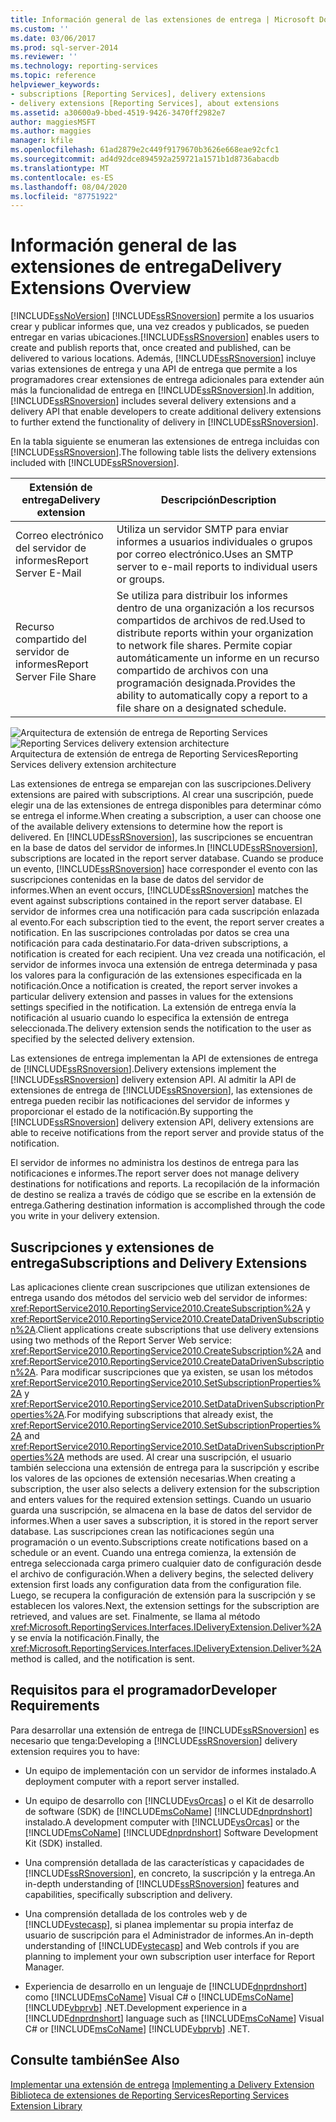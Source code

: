 ```yaml
---
title: Información general de las extensiones de entrega | Microsoft Docs
ms.custom: ''
ms.date: 03/06/2017
ms.prod: sql-server-2014
ms.reviewer: ''
ms.technology: reporting-services
ms.topic: reference
helpviewer_keywords:
- subscriptions [Reporting Services], delivery extensions
- delivery extensions [Reporting Services], about extensions
ms.assetid: a30600a9-bbed-4519-9426-3470ff2982e7
author: maggiesMSFT
ms.author: maggies
manager: kfile
ms.openlocfilehash: 61ad2879e2c449f9179670b3626e668eae92cfc1
ms.sourcegitcommit: ad4d92dce894592a259721a1571b1d8736abacdb
ms.translationtype: MT
ms.contentlocale: es-ES
ms.lasthandoff: 08/04/2020
ms.locfileid: "87751922"
---
```

# <a name="delivery-extensions-overview"></a><span data-ttu-id="7d97e-102">Información general de las extensiones de entrega</span><span class="sxs-lookup"><span data-stu-id="7d97e-102">Delivery Extensions Overview</span></span>
  [!INCLUDE[ssNoVersion](../../../includes/ssnoversion-md.md)] <span data-ttu-id="7d97e-103">[!INCLUDE[ssRSnoversion](../../../includes/ssrsnoversion-md.md)] permite a los usuarios crear y publicar informes que, una vez creados y publicados, se pueden entregar en varias ubicaciones.</span><span class="sxs-lookup"><span data-stu-id="7d97e-103">[!INCLUDE[ssRSnoversion](../../../includes/ssrsnoversion-md.md)] enables users to create and publish reports that, once created and published, can be delivered to various locations.</span></span> <span data-ttu-id="7d97e-104">Además, [!INCLUDE[ssRSnoversion](../../../includes/ssrsnoversion-md.md)] incluye varias extensiones de entrega y una API de entrega que permite a los programadores crear extensiones de entrega adicionales para extender aún más la funcionalidad de entrega en [!INCLUDE[ssRSnoversion](../../../includes/ssrsnoversion-md.md)].</span><span class="sxs-lookup"><span data-stu-id="7d97e-104">In addition, [!INCLUDE[ssRSnoversion](../../../includes/ssrsnoversion-md.md)] includes several delivery extensions and a delivery API that enable developers to create additional delivery extensions to further extend the functionality of delivery in [!INCLUDE[ssRSnoversion](../../../includes/ssrsnoversion-md.md)].</span></span>  
  
 <span data-ttu-id="7d97e-105">En la tabla siguiente se enumeran las extensiones de entrega incluidas con [!INCLUDE[ssRSnoversion](../../../includes/ssrsnoversion-md.md)].</span><span class="sxs-lookup"><span data-stu-id="7d97e-105">The following table lists the delivery extensions included with [!INCLUDE[ssRSnoversion](../../../includes/ssrsnoversion-md.md)].</span></span>  
  
|<span data-ttu-id="7d97e-106">Extensión de entrega</span><span class="sxs-lookup"><span data-stu-id="7d97e-106">Delivery extension</span></span>|<span data-ttu-id="7d97e-107">Descripción</span><span class="sxs-lookup"><span data-stu-id="7d97e-107">Description</span></span>|  
|------------------------|-----------------|  
|<span data-ttu-id="7d97e-108">Correo electrónico del servidor de informes</span><span class="sxs-lookup"><span data-stu-id="7d97e-108">Report Server E-Mail</span></span>|<span data-ttu-id="7d97e-109">Utiliza un servidor SMTP para enviar informes a usuarios individuales o grupos por correo electrónico.</span><span class="sxs-lookup"><span data-stu-id="7d97e-109">Uses an SMTP server to e-mail reports to individual users or groups.</span></span>|  
|<span data-ttu-id="7d97e-110">Recurso compartido del servidor de informes</span><span class="sxs-lookup"><span data-stu-id="7d97e-110">Report Server File Share</span></span>|<span data-ttu-id="7d97e-111">Se utiliza para distribuir los informes dentro de una organización a los recursos compartidos de archivos de red.</span><span class="sxs-lookup"><span data-stu-id="7d97e-111">Used to distribute reports within your organization to network file shares.</span></span> <span data-ttu-id="7d97e-112">Permite copiar automáticamente un informe en un recurso compartido de archivos con una programación designada.</span><span class="sxs-lookup"><span data-stu-id="7d97e-112">Provides the ability to automatically copy a report to a file share on a designated schedule.</span></span>|  
  
 <span data-ttu-id="7d97e-113">![Arquitectura de extensión de entrega de Reporting Services](../../media/bk-reportservicedelivery.gif "Arquitectura de extensión de entrega de Reporting Services")</span><span class="sxs-lookup"><span data-stu-id="7d97e-113">![Reporting Services delivery extension architecture](../../media/bk-reportservicedelivery.gif "Reporting Services delivery extension architecture")</span></span>  
<span data-ttu-id="7d97e-114">Arquitectura de extensión de entrega de Reporting Services</span><span class="sxs-lookup"><span data-stu-id="7d97e-114">Reporting Services delivery extension architecture</span></span>  
  
 <span data-ttu-id="7d97e-115">Las extensiones de entrega se emparejan con las suscripciones.</span><span class="sxs-lookup"><span data-stu-id="7d97e-115">Delivery extensions are paired with subscriptions.</span></span> <span data-ttu-id="7d97e-116">Al crear una suscripción, puede elegir una de las extensiones de entrega disponibles para determinar cómo se entrega el informe.</span><span class="sxs-lookup"><span data-stu-id="7d97e-116">When creating a subscription, a user can choose one of the available delivery extensions to determine how the report is delivered.</span></span> <span data-ttu-id="7d97e-117">En [!INCLUDE[ssRSnoversion](../../../includes/ssrsnoversion-md.md)], las suscripciones se encuentran en la base de datos del servidor de informes.</span><span class="sxs-lookup"><span data-stu-id="7d97e-117">In [!INCLUDE[ssRSnoversion](../../../includes/ssrsnoversion-md.md)], subscriptions are located in the report server database.</span></span> <span data-ttu-id="7d97e-118">Cuando se produce un evento, [!INCLUDE[ssRSnoversion](../../../includes/ssrsnoversion-md.md)] hace corresponder el evento con las suscripciones contenidas en la base de datos del servidor de informes.</span><span class="sxs-lookup"><span data-stu-id="7d97e-118">When an event occurs, [!INCLUDE[ssRSnoversion](../../../includes/ssrsnoversion-md.md)] matches the event against subscriptions contained in the report server database.</span></span> <span data-ttu-id="7d97e-119">El servidor de informes crea una notificación para cada suscripción enlazada al evento.</span><span class="sxs-lookup"><span data-stu-id="7d97e-119">For each subscription tied to the event, the report server creates a notification.</span></span> <span data-ttu-id="7d97e-120">En las suscripciones controladas por datos se crea una notificación para cada destinatario.</span><span class="sxs-lookup"><span data-stu-id="7d97e-120">For data-driven subscriptions, a notification is created for each recipient.</span></span> <span data-ttu-id="7d97e-121">Una vez creada una notificación, el servidor de informes invoca una extensión de entrega determinada y pasa los valores para la configuración de las extensiones especificada en la notificación.</span><span class="sxs-lookup"><span data-stu-id="7d97e-121">Once a notification is created, the report server invokes a particular delivery extension and passes in values for the extensions settings specified in the notification.</span></span> <span data-ttu-id="7d97e-122">La extensión de entrega envía la notificación al usuario cuando lo especifica la extensión de entrega seleccionada.</span><span class="sxs-lookup"><span data-stu-id="7d97e-122">The delivery extension sends the notification to the user as specified by the selected delivery extension.</span></span>  
  
 <span data-ttu-id="7d97e-123">Las extensiones de entrega implementan la API de extensiones de entrega de [!INCLUDE[ssRSnoversion](../../../includes/ssrsnoversion-md.md)].</span><span class="sxs-lookup"><span data-stu-id="7d97e-123">Delivery extensions implement the [!INCLUDE[ssRSnoversion](../../../includes/ssrsnoversion-md.md)] delivery extension API.</span></span> <span data-ttu-id="7d97e-124">Al admitir la API de extensiones de entrega de [!INCLUDE[ssRSnoversion](../../../includes/ssrsnoversion-md.md)], las extensiones de entrega pueden recibir las notificaciones del servidor de informes y proporcionar el estado de la notificación.</span><span class="sxs-lookup"><span data-stu-id="7d97e-124">By supporting the [!INCLUDE[ssRSnoversion](../../../includes/ssrsnoversion-md.md)] delivery extension API, delivery extensions are able to receive notifications from the report server and provide status of the notification.</span></span>  
  
 <span data-ttu-id="7d97e-125">El servidor de informes no administra los destinos de entrega para las notificaciones e informes.</span><span class="sxs-lookup"><span data-stu-id="7d97e-125">The report server does not manage delivery destinations for notifications and reports.</span></span> <span data-ttu-id="7d97e-126">La recopilación de la información de destino se realiza a través de código que se escribe en la extensión de entrega.</span><span class="sxs-lookup"><span data-stu-id="7d97e-126">Gathering destination information is accomplished through the code you write in your delivery extension.</span></span>  
  
## <a name="subscriptions-and-delivery-extensions"></a><span data-ttu-id="7d97e-127">Suscripciones y extensiones de entrega</span><span class="sxs-lookup"><span data-stu-id="7d97e-127">Subscriptions and Delivery Extensions</span></span>  
 <span data-ttu-id="7d97e-128">Las aplicaciones cliente crean suscripciones que utilizan extensiones de entrega usando dos métodos del servicio web del servidor de informes: <xref:ReportService2010.ReportingService2010.CreateSubscription%2A> y <xref:ReportService2010.ReportingService2010.CreateDataDrivenSubscription%2A>.</span><span class="sxs-lookup"><span data-stu-id="7d97e-128">Client applications create subscriptions that use delivery extensions using two methods of the Report Server Web service: <xref:ReportService2010.ReportingService2010.CreateSubscription%2A> and <xref:ReportService2010.ReportingService2010.CreateDataDrivenSubscription%2A>.</span></span> <span data-ttu-id="7d97e-129">Para modificar suscripciones que ya existen, se usan los métodos <xref:ReportService2010.ReportingService2010.SetSubscriptionProperties%2A> y <xref:ReportService2010.ReportingService2010.SetDataDrivenSubscriptionProperties%2A>.</span><span class="sxs-lookup"><span data-stu-id="7d97e-129">For modifying subscriptions that already exist, the <xref:ReportService2010.ReportingService2010.SetSubscriptionProperties%2A> and <xref:ReportService2010.ReportingService2010.SetDataDrivenSubscriptionProperties%2A> methods are used.</span></span> <span data-ttu-id="7d97e-130">Al crear una suscripción, el usuario también selecciona una extensión de entrega para la suscripción y escribe los valores de las opciones de extensión necesarias.</span><span class="sxs-lookup"><span data-stu-id="7d97e-130">When creating a subscription, the user also selects a delivery extension for the subscription and enters values for the required extension settings.</span></span> <span data-ttu-id="7d97e-131">Cuando un usuario guarda una suscripción, se almacena en la base de datos del servidor de informes.</span><span class="sxs-lookup"><span data-stu-id="7d97e-131">When a user saves a subscription, it is stored in the report server database.</span></span> <span data-ttu-id="7d97e-132">Las suscripciones crean las notificaciones según una programación o un evento.</span><span class="sxs-lookup"><span data-stu-id="7d97e-132">Subscriptions create notifications based on a schedule or an event.</span></span> <span data-ttu-id="7d97e-133">Cuando una entrega comienza, la extensión de entrega seleccionada carga primero cualquier dato de configuración desde el archivo de configuración.</span><span class="sxs-lookup"><span data-stu-id="7d97e-133">When a delivery begins, the selected delivery extension first loads any configuration data from the configuration file.</span></span> <span data-ttu-id="7d97e-134">Luego, se recupera la configuración de extensión para la suscripción y se establecen los valores.</span><span class="sxs-lookup"><span data-stu-id="7d97e-134">Next, the extension settings for the subscription are retrieved, and values are set.</span></span> <span data-ttu-id="7d97e-135">Finalmente, se llama al método <xref:Microsoft.ReportingServices.Interfaces.IDeliveryExtension.Deliver%2A> y se envía la notificación.</span><span class="sxs-lookup"><span data-stu-id="7d97e-135">Finally, the <xref:Microsoft.ReportingServices.Interfaces.IDeliveryExtension.Deliver%2A> method is called, and the notification is sent.</span></span>  
  
## <a name="developer-requirements"></a><span data-ttu-id="7d97e-136">Requisitos para el programador</span><span class="sxs-lookup"><span data-stu-id="7d97e-136">Developer Requirements</span></span>  
 <span data-ttu-id="7d97e-137">Para desarrollar una extensión de entrega de [!INCLUDE[ssRSnoversion](../../../includes/ssrsnoversion-md.md)] es necesario que tenga:</span><span class="sxs-lookup"><span data-stu-id="7d97e-137">Developing a [!INCLUDE[ssRSnoversion](../../../includes/ssrsnoversion-md.md)] delivery extension requires you to have:</span></span>  
  
-   <span data-ttu-id="7d97e-138">Un equipo de implementación con un servidor de informes instalado.</span><span class="sxs-lookup"><span data-stu-id="7d97e-138">A deployment computer with a report server installed.</span></span>  
  
-   <span data-ttu-id="7d97e-139">Un equipo de desarrollo con [!INCLUDE[vsOrcas](../../../includes/vsorcas-md.md)] o el Kit de desarrollo de software (SDK) de [!INCLUDE[msCoName](../../../includes/msconame-md.md)] [!INCLUDE[dnprdnshort](../../../includes/dnprdnshort-md.md)] instalado.</span><span class="sxs-lookup"><span data-stu-id="7d97e-139">A development computer with [!INCLUDE[vsOrcas](../../../includes/vsorcas-md.md)] or the [!INCLUDE[msCoName](../../../includes/msconame-md.md)] [!INCLUDE[dnprdnshort](../../../includes/dnprdnshort-md.md)] Software Development Kit (SDK) installed.</span></span>  
  
-   <span data-ttu-id="7d97e-140">Una comprensión detallada de las características y capacidades de [!INCLUDE[ssRSnoversion](../../../includes/ssrsnoversion-md.md)], en concreto, la suscripción y la entrega.</span><span class="sxs-lookup"><span data-stu-id="7d97e-140">An in-depth understanding of [!INCLUDE[ssRSnoversion](../../../includes/ssrsnoversion-md.md)] features and capabilities, specifically subscription and delivery.</span></span>  
  
-   <span data-ttu-id="7d97e-141">Una comprensión detallada de los controles web y de [!INCLUDE[vstecasp](../../../includes/vstecasp-md.md)], si planea implementar su propia interfaz de usuario de suscripción para el Administrador de informes.</span><span class="sxs-lookup"><span data-stu-id="7d97e-141">An in-depth understanding of [!INCLUDE[vstecasp](../../../includes/vstecasp-md.md)] and Web controls if you are planning to implement your own subscription user interface for Report Manager.</span></span>  
  
-   <span data-ttu-id="7d97e-142">Experiencia de desarrollo en un lenguaje de [!INCLUDE[dnprdnshort](../../../includes/dnprdnshort-md.md)] como [!INCLUDE[msCoName](../../../includes/msconame-md.md)] Visual C# o [!INCLUDE[msCoName](../../../includes/msconame-md.md)] [!INCLUDE[vbprvb](../../../includes/vbprvb-md.md)] .NET.</span><span class="sxs-lookup"><span data-stu-id="7d97e-142">Development experience in a [!INCLUDE[dnprdnshort](../../../includes/dnprdnshort-md.md)] language such as [!INCLUDE[msCoName](../../../includes/msconame-md.md)] Visual C# or [!INCLUDE[msCoName](../../../includes/msconame-md.md)] [!INCLUDE[vbprvb](../../../includes/vbprvb-md.md)] .NET.</span></span>  
  
## <a name="see-also"></a><span data-ttu-id="7d97e-143">Consulte también</span><span class="sxs-lookup"><span data-stu-id="7d97e-143">See Also</span></span>  
 <span data-ttu-id="7d97e-144">[Implementar una extensión de entrega](../delivery-extension/implementing-a-delivery-extension.md) </span><span class="sxs-lookup"><span data-stu-id="7d97e-144">[Implementing a Delivery Extension](../delivery-extension/implementing-a-delivery-extension.md) </span></span>  
 [<span data-ttu-id="7d97e-145">Biblioteca de extensiones de Reporting Services</span><span class="sxs-lookup"><span data-stu-id="7d97e-145">Reporting Services Extension Library</span></span>](../reporting-services-extension-library.md)  
  
  
